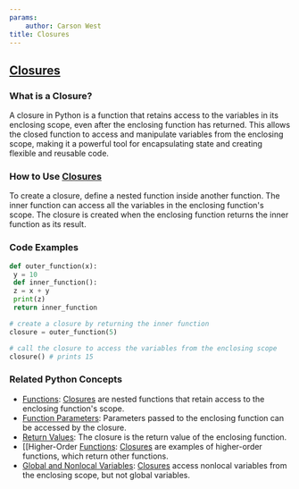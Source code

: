 ```yaml
---
params:
	author: Carson West
title: Closures
--- 
```

## [Closures](./../closures/)

### What is a Closure?
A closure in Python is a function that retains access to the variables in its enclosing scope, even after the enclosing function has returned. This allows the closed function to access and manipulate variables from the enclosing scope, making it a powerful tool for encapsulating state and creating flexible and reusable code.

### How to Use [Closures](./../closures/)
To create a closure, define a nested function inside another function. The inner function can access all the variables in the enclosing function's scope. The closure is created when the enclosing function returns the inner function as its result.

### Code Examples
```python
def outer_function(x):
 y = 10
 def inner_function():
 z = x + y
 print(z)
 return inner_function

# create a closure by returning the inner function
closure = outer_function(5)

# call the closure to access the variables from the enclosing scope
closure() # prints 15
```

### Related Python Concepts

- [Functions](./../functions/): [Closures](./../closures/) are nested functions that retain access to the enclosing function's scope.
- [Function Parameters](./../function-parameters/): Parameters passed to the enclosing function can be accessed by the closure.
- [Return Values](./../return-values/): The closure is the return value of the enclosing function.
- [[Higher-Order [Functions](./../functions/): [Closures](./../closures/) are examples of higher-order functions, which return other functions.
- [Global and Nonlocal Variables](./../global-and-nonlocal-variables/): [Closures](./../closures/) access nonlocal variables from the enclosing scope, but not global variables.